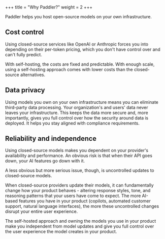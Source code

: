 +++
title = "Why Paddler?"
weight = 2
+++

Paddler helps you host open-source models on your own infrastructure. 

## Cost control

Using closed-source services like OpenAI or Anthropic forces you into depending on their per-token pricing, which you don't have control over and can't fully predict.

With self-hosting, the costs are fixed and predictable. With enough scale, using a self-hosting approach comes with lower costs than the closed-source alternatives.


## Data privacy

Using models you own on your own infrastructure means you can eliminate third-party data processing. Your organization's and users' data never leaves your infrastructure. This keeps the data more secure and, more importantly, gives you full control over how the security around data is deployed. It helps you stay aligned with compliance requirements.

## Reliability and independence

Using closed-source models makes you dependent on your provider's availability and performance. An obvious risk is that when their API goes down, your AI features go down with it.

A less obvious but more serious issue, though, is uncontrolled updates to closed-source models.

When closed-source providers update their models, it can fundamentally change how your product behaves - altering response styles, tone, and reasoning patterns that your users have come to expect. The more AI-based features you have in your product (copilots, automated customer support, natural language interfaces), the more these uncontrolled changes disrupt your entire user experience.

The self-hosted approach and owning the models you use in your product make you independent from model updates and give you full control over the user experience the model creates in your product.
